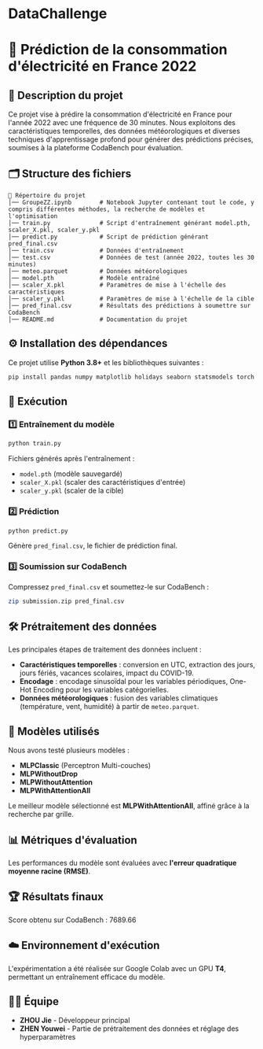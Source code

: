 # DataChallenge
# 📌 Prédiction de la consommation d'électricité en France 2022

## 📖 Description du projet
Ce projet vise à prédire la consommation d'électricité en France pour l'année 2022 avec une fréquence de 30 minutes. Nous exploitons des caractéristiques temporelles, des données météorologiques et diverses techniques d'apprentissage profond pour générer des prédictions précises, soumises à la plateforme CodaBench pour évaluation.

## 🗂 Structure des fichiers
```
📂 Répertoire du projet
│── GroupeZZ.ipynb        # Notebook Jupyter contenant tout le code, y compris différentes méthodes, la recherche de modèles et l'optimisation
│── train.py              # Script d'entraînement générant model.pth, scaler_X.pkl, scaler_y.pkl
│── predict.py            # Script de prédiction générant pred_final.csv
│── train.csv             # Données d'entraînement
│── test.csv              # Données de test (année 2022, toutes les 30 minutes)
│── meteo.parquet         # Données météorologiques
│── model.pth             # Modèle entraîné
│── scaler_X.pkl          # Paramètres de mise à l'échelle des caractéristiques
│── scaler_y.pkl          # Paramètres de mise à l'échelle de la cible
│── pred_final.csv        # Résultats des prédictions à soumettre sur CodaBench
│── README.md             # Documentation du projet
```

## ⚙ Installation des dépendances
Ce projet utilise **Python 3.8+** et les bibliothèques suivantes :
```bash
pip install pandas numpy matplotlib holidays seaborn statsmodels torch tqdm joblib scikit-learn
```

## 🚀 Exécution
### 1️⃣ Entraînement du modèle
```bash
python train.py
```
Fichiers générés après l'entraînement :
- `model.pth` (modèle sauvegardé)
- `scaler_X.pkl` (scaler des caractéristiques d'entrée)
- `scaler_y.pkl` (scaler de la cible)

### 2️⃣ Prédiction
```bash
python predict.py
```
Génère `pred_final.csv`, le fichier de prédiction final.

### 3️⃣ Soumission sur CodaBench
Compressez `pred_final.csv` et soumettez-le sur CodaBench :
```bash
zip submission.zip pred_final.csv
```

## 🛠 Prétraitement des données
Les principales étapes de traitement des données incluent :
- **Caractéristiques temporelles** : conversion en UTC, extraction des jours, jours fériés, vacances scolaires, impact du COVID-19.
- **Encodage** : encodage sinusoïdal pour les variables périodiques, One-Hot Encoding pour les variables catégorielles.
- **Données météorologiques** : fusion des variables climatiques (température, vent, humidité) à partir de `meteo.parquet`.

## 🧠 Modèles utilisés
Nous avons testé plusieurs modèles :
- **MLPClassic** (Perceptron Multi-couches)
- **MLPWithoutDrop**
- **MLPWithoutAttention**
- **MLPWithAttentionAll**

Le meilleur modèle sélectionné est **MLPWithAttentionAll**, affiné grâce à la recherche par grille.

## 📊 Métriques d'évaluation
Les performances du modèle sont évaluées avec **l'erreur quadratique moyenne racine (RMSE)**.

## 🏆 Résultats finaux
Score obtenu sur CodaBench : 7689.66

## ☁️ Environnement d'exécution
L'expérimentation a été réalisée sur Google Colab avec un GPU **T4**, permettant un entraînement efficace du modèle.

## 👨‍💻 Équipe
- **ZHOU Jie** - Développeur principal
- **ZHEN Youwei** - Partie de prétraitement des données et réglage des hyperparamètres
